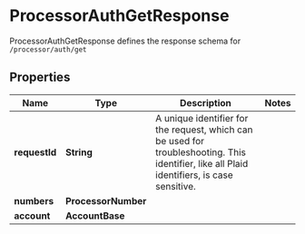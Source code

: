 

# ProcessorAuthGetResponse

ProcessorAuthGetResponse defines the response schema for `/processor/auth/get`

## Properties

| Name | Type | Description | Notes |
|------------ | ------------- | ------------- | -------------|
|**requestId** | **String** | A unique identifier for the request, which can be used for troubleshooting. This identifier, like all Plaid identifiers, is case sensitive. |  |
|**numbers** | **ProcessorNumber** |  |  |
|**account** | **AccountBase** |  |  |



